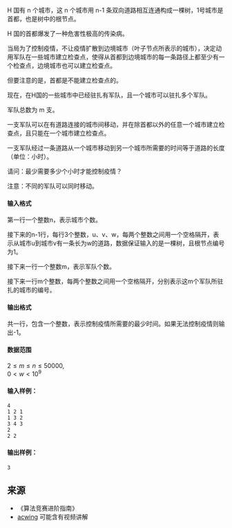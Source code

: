 H 国有 n 个城市，这 n 个城市用 n-1 条双向道路相互连通构成一棵树，1号城市是首都，也是树中的根节点。

H 国的首都爆发了一种危害性极高的传染病。

当局为了控制疫情，不让疫情扩散到边境城市（叶子节点所表示的城市），决定动用军队在一些城市建立检查点，使得从首都到边境城市的每一条路径上都至少有一个检查点，边境城市也可以建立检查点。

但要注意的是，首都是不能建立检查点的。

现在，在H国的一些城市中已经驻扎有军队，且一个城市可以驻扎多个军队。

军队总数为 m 支。

一支军队可以在有道路连接的城市间移动，并在除首都以外的任意一个城市建立检查点，且只能在一个城市建立检查点。

一支军队经过一条道路从一个城市移动到另一个城市所需要的时间等于道路的长度（单位：小时）。

请问：最少需要多少个小时才能控制疫情？

注意：不同的军队可以同时移动。

#### 输入格式

第一行一个整数n，表示城市个数。

接下来的n-1行，每行3个整数，u、v、w，每两个整数之间用一个空格隔开，表示从城市u到城市v有一条长为w的道路，数据保证输入的是一棵树，且根节点编号为1。

接下来一行一个整数m，表示军队个数。

接下来一行m个整数，每两个整数之间用一个空格隔开，分别表示这m个军队所驻扎的城市的编号。

#### 输出格式

共一行，包含一个整数，表示控制疫情所需要的最少时间。如果无法控制疫情则输出-1。

#### 数据范围

$2 \le m \le n \le 50000$,  
$0 < w < 10^9$

#### 输入样例：

```
4
1 2 1
1 3 2
3 4 3
2
2 2
```

#### 输出样例：

```
3
```

## 来源 
- 《算法竞赛进阶指南》
- [acwing](https://www.acwing.com/problem/content/359/) 可能含有视频讲解